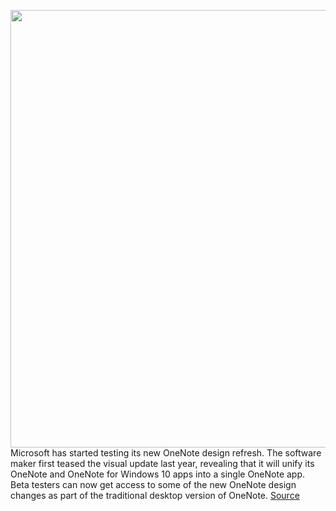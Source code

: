 <img src='https://cdn.vox-cdn.com/thumbor/kvKNyDcABLd4a8Ukow1bV0DYtEQ=/0x0:1200x674/1200x800/filters:focal(504x241:696x433)/cdn.vox-cdn.com/uploads/chorus_image/image/70904620/image_002.0.jpg' width='700px' /><br/>
Microsoft has started testing its new OneNote design refresh. The software maker first teased the visual update last year, revealing that it will unify its OneNote and OneNote for Windows 10 apps into a single OneNote app. Beta testers can now get access to some of the new OneNote design changes as part of the traditional desktop version of OneNote.
<a href='https://www.theverge.com/2022/5/24/23139312/microsoft-onenote-design-update-build-2022'> Source <a/>